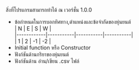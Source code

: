 สิ่งที่โปรแกรมสามารถทำได้ ณ เวอร์ชั่น 1.0.0
* ข้อกำหนดในการบอกทิศทาง,ตำแหน่งและข้อจำกัดของหุ่นยนต์  
 |      N     |     E     |     S     |     W     |  
 |------------|-----------|-----------|-----------|  
 |      1     |     2     |    -1     |    -2     |  
* Initial function หรือ Constructor
* ฟังก์ชันด้านกริยาของหุ่นยนต์
* ฟังก์ชันด้าน อ่าน/เขียน .csv ไฟล์

